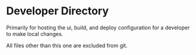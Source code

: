 # Developer Directory

Primarily for hosting the ui, build, and deploy configuration for a developer
to make local changes.

All files other than this one are excluded from git.
